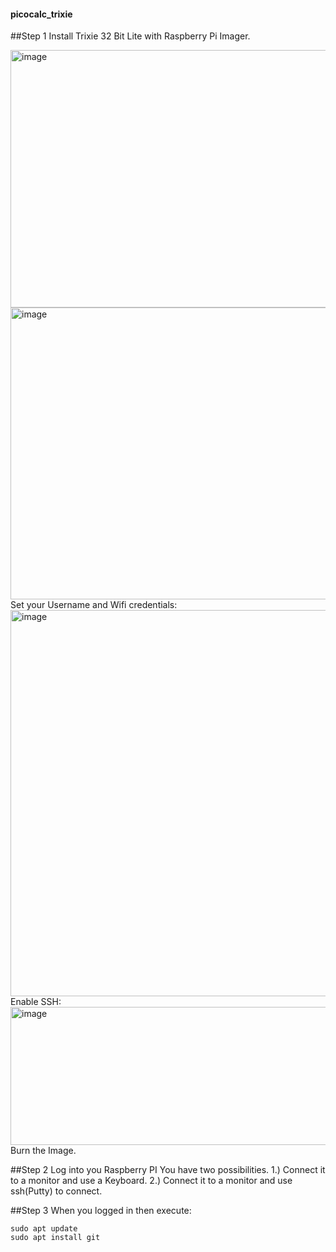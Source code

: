 #### picocalc_trixie

##Step 1
Install Trixie 32 Bit Lite with Raspberry Pi Imager. 

<img width="615" height="412" alt="image" src="https://github.com/user-attachments/assets/cdde44a4-9957-4e8a-b1b4-3ccfd1f240b8" />
<img width="640" height="467" alt="image" src="https://github.com/user-attachments/assets/fd81771e-8fb5-40fa-bab7-68d8a0293ea6" />
Set your Username and Wifi credentials:
<img width="532" height="618" alt="image" src="https://github.com/user-attachments/assets/b258ae46-d174-4195-b1f1-cce4bb51e3a6" />
Enable SSH:
<img width="518" height="221" alt="image" src="https://github.com/user-attachments/assets/296ff83e-b6d3-4b61-8bda-c6ff84ee73b7" />
Burn the Image.

##Step 2
Log into you Raspberry PI
You have two possibilities.
1.) Connect it to a monitor and use a Keyboard.
2.) Connect it to a monitor and use ssh(Putty) to connect.

##Step 3
When you logged in then execute:
```
sudo apt update
sudo apt install git
```


